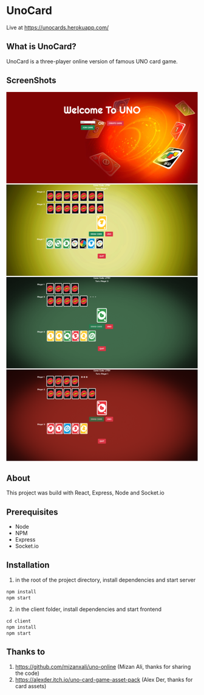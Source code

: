 # UnoCard

Live at https://unocards.herokuapp.com/

## What is UnoCard?
UnoCard is a three-player online version of famous UNO card game. 

## ScreenShots
![](images/Homepage.png)
![](images/player1.png)
![](images/player2.png)
![](images/player3.png)

## About
This project was build with React, Express, Node and Socket.io

## Prerequisites
- Node
- NPM
- Express
- Socket.io

## Installation
1. in the root of the project directory, install dependencies and start server
```
npm install
npm start
```
2. in the client folder, install dependencies and start frontend
```
cd client
npm install
npm start
```
## Thanks to
1. https://github.com/mizanxali/uno-online (Mizan Ali, thanks for sharing the code)
2. https://alexder.itch.io/uno-card-game-asset-pack (Alex Der, thanks for card assets)


